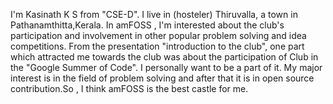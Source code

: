 I'm Kasinath K S from "CSE-D". I live in (hosteler) Thiruvalla, a town in Pathanamthitta,Kerala.
    In amFOSS , I'm interested about the club's participation and involvement in other popular problem solving and idea competitions.
    From the presentation "introduction to the club", one part which attracted me towards the club was about the participation of Club in the "Google Summer of Code". I personally want to be a part of it.
    My major interest is in the field of problem solving and after that it is in open source contribution.So , I think amFOSS is the best castle for me.
